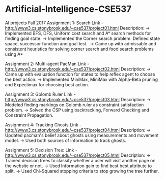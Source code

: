 # Artificial-Intelligence-CSE537
AI projects Fall 2017
Assignment 1: Search
Link - http://www3.cs.stonybrook.edu/~cse537/project01.html
Description:
  -> Implemented BFS, DFS, Uniform cost search and A* search methods for finding goal state.
  -> Implemented the Corner search problem. Defined state space, successor function and goal test.
  -> Came up with admissable and consistent heuristics for solving corner search and food search problems using A*

Assignment 2: Multi-agent PacMan
Link - http://www3.cs.stonybrook.edu/~cse537/project02.html
Description:
  -> Came up with evaluation function for states to help reflex agent to choose the best action.
  -> Implemented MiniMax, MiniMax with Alpha-Beta pruning and Expectimax for choosing best action.

Assignment 3: Golomb Ruler
Link - http://www3.cs.stonybrook.edu/~cse537/project03.html
Description:
  -> Modeled finding markings on Golomb ruler as constraint satisfaction problem.
  -> Solved the CSP using backtracking, Forward Checking and Constraint Propagation.

Assignment 4: Tracking Ghosts
Link - http://www3.cs.stonybrook.edu/~cse537/project04.html
Description:
  -> Updated pacman's belief about ghosts using measurements and movement model.
  -> Used both sources of information to track ghosts.

Assignment 5: Decision Tree:
Link - http://www3.cs.stonybrook.edu/~cse537/project05.html
Description:
  -> Trained decision trees to classify whether a user will visit another page on the website or not.
  -> Used Information gain to find best best attribute to split.
  -> Used Chi-Squared stopping criteria to stop growing the tree further.
